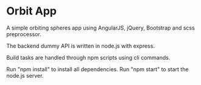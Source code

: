 # Orbit App
A simple orbiting spheres app using AngularJS, jQuery, Bootstrap and scss preprocessor.

The backend dummy API is written in node.js with express.

Build tasks are handled through npm scripts using cli commands.

Run "npm install" to install all dependencies. Run "npm start" to start the node.js server.